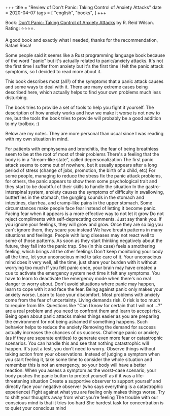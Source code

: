 +++
title = "Review of Don't Panic: Taking Control of Anxiety Attacks"
date = 2020-04-07
tags = [
    "english",
    "books",
]
+++

Book: [Don't Panic: Taking Control of Anxiety Attacks](https://www.goodreads.com/book/show/65940) by R. Reid Wilson. Rating: ⭐️⭐️⭐️⭐️.

A good book and exactly what I needed, thanks for the recommendation, Rafael Rosa!

Some people said it seems like a Rust programming language book because of the word "panic" but it's actually related to panic/anxiety attacks. It's not the first time I suffer from anxiety but it's the first time I felt the panic attack symptoms, so I decided to read more about it.

This book describes most (all?) of the symptoms that a panic attack causes and some ways to deal with it. There are many extreme cases being described here, which actually helps to find your own problems much less disturbing.

The book tries to provide a set of tools to help you fight it yourself. The description of how anxiety works and how we make it worse is not new to me, but the tools the book tries to provide will probably be a good addition to my toolbox. :)

Below are my notes. They are more personal than usual since I was reading with my own situation in mind.

For patients with emphysema and bronchitis, the fear of being breathless seem to be at the root of most of their problems
There's a feeling that the body is in a "dream-like state", called depersonalization
The first panic attack seems to come out of nowhere, but it usually appears after a long period of stress (change of jobs, promotion, the birth of a child, etc)
For some people, managing to reduce the stress fix the panic attack problems, for others, the panic appears to show them some psychological trait and they start to be doubtful of their skills to handle the situation
In the gastro-interspinal system, anxiety causes the symptoms of difficulty in swallowing, butterflies in the stomach, the gurgling sounds in the stomach and intestines, diarrhea, and cramp-like pains in the upper stomach.
Some circumstances make people face fear instead of letting it become panic. Facing fear when it appears is a more effective way to not let it grow
Do not reject compliments with self-deprecating comments. Just say thank you.
If you ignore your feelings, they will grow and grow. Once they are so big you can't ignore them, they scare you instead
We have breath patterns in many situations and feelings. People with lung diseases may not react well to some of those patterns.
As soon as they start thinking negatively about the future, they fall into the panic trap. She (in this case) feels a smothering feeling, which brings all the other feelings
Don't keep monitoring your body all the time, let your unconscious mind to take care of it. Your unconscious mind does it very well, all the time, just share your burden with it without worrying too much
If you felt panic once, your brain may have created a cue to activate the emergency system next time it felt any symptoms. You have to learn to deactivate the emergency mode when there's no real danger to worry about.
Don't avoid situations where panic may happen, learn to cope with it and face the fear. Being against panic only makes your anxiety worse. Learn to face your discomfort.
Most problems with anxiety come from the fear of uncertainty. Living demands risk. 0 risk is too much to require from life. Questions like "Can I know for certain that I will not ...?" are a real problem and you need to confront them and learn to accept risk.
Being open about panic attacks makes things easier as you are preparing the environment for not being ashamed if something happens. Such behavior helps to reduce the anxiety
Removing the demand for success actually increases the chances of os success.
Challenge panic or anxiety (as if they are separate entities) to generate even more fear or catastrophic scenarios. You can handle this and see that nothing catastrophic will happen. It's just a test, you don't need to worry.
Observe things without taking action from your observations. Instead of judging a symptom when you start feeling it, take some time to consider the whole situation and remember this is not an emergency, so your body will have a better reaction. When you assess a symptom as the worst-case scenario, your body pushes the panic button to protect yourself as if it was a life-threatening situation
Create a supportive observer to support yourself and directly face your negative observer (who says everything is a catastrophic experience)
Fight against what you are feeling only makes things worse. Try to shift your thoughts away from what you're feeling
The trouble with our conscious mind is that it tries too hard
She hardest task for concentration is to quiet your conscious mind
